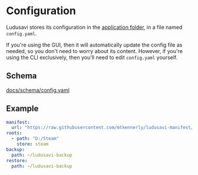 # Configuration

Ludusavi stores its configuration in the [application folder](/docs/help/application-folder.md),
in a file named `config.yaml`.

If you're using the GUI, then it will automatically update the config file
as needed, so you don't need to worry about its content. However, if you're
using the CLI exclusively, then you'll need to edit `config.yaml` yourself.

## Schema

[docs/schema/config.yaml](/docs/schema/config.yaml)

## Example

```yaml
manifest:
  url: "https://raw.githubusercontent.com/mtkennerly/ludusavi-manifest/master/data/manifest.yaml"
roots:
  - path: "D:/Steam"
    store: steam
backup:
  path: ~/ludusavi-backup
restore:
  path: ~/ludusavi-backup
```
